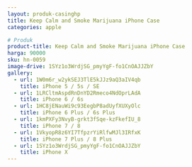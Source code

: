 ```yaml
---
layout: produk-casinghp
title: Keep Calm and Smoke Marijuana iPhone Case
categories: apple

# Produk
product-title: Keep Calm and Smoke Marijuana iPhone Case
harga: 90000
sku: hn-0059
image-drive: 1SYz1o3WrdjSG_pmyYgF-fo1CnOAJJZbY
gallery:
  - url: 1W0m6r_w2ykSEJ3TlE5kJJz9aQ3aIV4qb
    title: iPhone 5 / 5s / SE
  - url: 1LRCltmAspdRnDnYD2Rmeco4NdOprLAdA
    title: iPhone 6 / 6s
  - url: 1HC8jENauWi9c93EegbP8adUyfXUXyOlc
    title: iPhone 6 Plus / 6s Plus
  - url: 1kmPXFy3NvyB-grkt3fSqe-kzFkefIU_8
    title: iPhone 7 / 8
  - url: 1VkyopR8z6YI7TfpzrYiRlfwMJl3IRfxK
    title: iPhone 7 Plus / 8 Plus
  - url: 1SYz1o3WrdjSG_pmyYgF-fo1CnOAJJZbY
    title: iPhone X
---
```


